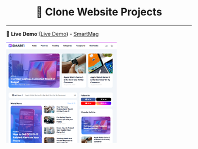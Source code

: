 
<h1 align="center">📱 Clone Website Projects</h1>

---


🔗 **Live Demo**:([Live Demo](https://phakhawat-ck.github.io/Frontend_cloneweb/Smartmag/)) - [SmartMag](https://github.com/phakhawat-ck/Frontend_cloneweb/tree/main/Smartmag)

<div>
  <img src="/Smartmag/img-p/S.png" alt="Preview" width="300">
</div>

